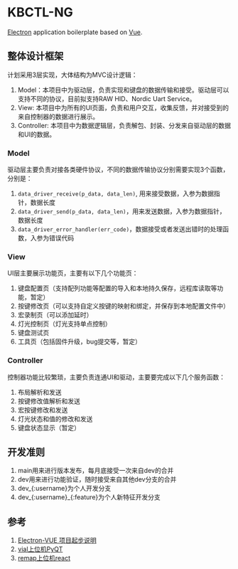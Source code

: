 # KBCTL-NG
[Electron](http://electron.atom.io/) application boilerplate based on [Vue](https://vuejs.org/).

## 整体设计框架

计划采用3层实现，大体结构为MVC设计逻辑：
1. Model：本项目中为驱动层，负责实现和键盘的数据传输和接受。驱动层可以支持不同的协议，目前拟支持RAW HID、Nordic Uart Service。
2. View: 本项目中为所有的UI页面，负责和用户交互，收集反馈，并对接受到的来自控制器的数据进行展示。
3. Controller: 本项目中为数据逻辑层，负责解包、封装、分发来自驱动层的数据和UI的数据。

### Model
驱动层主要负责对接各类硬件协议，不同的数据传输协议分别需要实现3个函数，分别是：
1. `data_driver_receive(p_data, data_len)`, 用来接受数据，入参为数据指针，数据长度
2. `data_driver_send(p_data, data_len)`，用来发送数据，入参为数据指针，数据长度
3. `data_driver_error_handler(err_code)`，数据接受或者发送出错时的处理函数，入参为错误代码

### View
UI层主要展示功能页，主要有以下几个功能页：
1. 键盘配置页（支持配列功能等配置的导入和本地持久保存，远程库读取等功能，暂定）
2. 按键修改页（可以支持自定义按键的映射和绑定，并保存到本地配置文件中）
3. 宏录制页（可以添加延时）
4. 灯光控制页（灯光支持单点控制）
5. 键盘测试页
6. 工具页（包括固件升级，bug提交等，暂定）

### Controller
控制器功能比较繁琐，主要负责连通UI和驱动，主要要完成以下几个服务函数：
1. 布局解析和发送
2. 按键修改值解析和发送
3. 宏按键修改和发送
4. 灯光状态和值的修改和发送
5. 键盘状态显示（暂定）

## 开发准则
1. main用来进行版本发布，每月底接受一次来自dev的合并
2. dev用来进行功能验证，随时接受来自其他dev分支的合并
3. dev\_{:username}为个人开发分支
4. dev\_{:username}\_{:feature}为个人新特征开发分支

## 参考

1. [Electron-VUE 项目起步说明](https://simulatedgreg.gitbooks.io/electron-vue/content/cn/webpack-configurations.html)
2. [vial上位机PyQT](https://github.com/Oh-My-Mechanical-Keyboard/KBCTL-NG/blob/main/README.md)
3. [remap上位机react](https://github.com/remap-keys/remap/blob/main/package.json)

